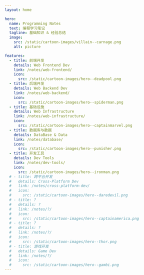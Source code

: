 ```yaml
---
layout: home

hero:
  name: Programming Notes
  text: 编程学习笔记
  tagline: 基础知识 & 经验总结
  image:
    src: /static/cartoon-images/villain--carnage.png
    alt: picture

features:
  - title: 前端开发
    details: Web Frontend Dev
    link: /notes/web-frontend/
    icon:
      src: /static/cartoon-images/hero--deadpool.png
  - title: 后端开发
    details: Web Backend Dev
    link: /notes/web-backend/
    icon:
      src: /static/cartoon-images/hero--spiderman.png
  - title: 基础设施
    details: Web Infrastructure
    link: /notes/web-infrastructure/
    icon:
      src: /static/cartoon-images/hero--captainmarvel.png
  - title: 数据库与数据
    details: DataBase & Data
    link: /notes/database/
    icon:
      src: /static/cartoon-images/hero--punisher.png
  - title: 开发工具
    details: Dev Tools
    link: /notes/dev-tools/
    icon:
      src: /static/cartoon-images/hero--ironman.png
  # - title: 跨平台开发
  #   details: Cross-Platform Dev
  #   link: /notes/cross-platform-dev/
  #   icon:
  #     src: /static/cartoon-images/hero--daredevil.png
  # - title: ?
  #   details: ?
  #   link: /notes/?/
  #   icon:
  #     src: /static/cartoon-images/hero--captainamerica.png
  # - title: ?
  #   details: ?
  #   link: /notes/?/
  #   icon:
  #     src: /static/cartoon-images/hero--thor.png
  # - title: 游戏开发
  #   details: Game Dev
  #   link: /notes/?/
  #   icon:
  #     src: /static/cartoon-images/hero--gambi.png
---
```

